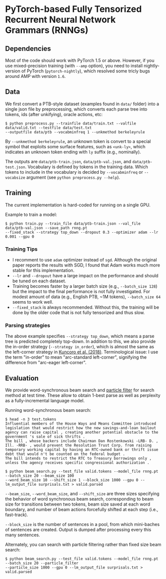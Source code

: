 # PyTorch-based Fully Tensorized Recurrent Neural Network Grammars (RNNGs)

## Dependencies
Most of the code should work with PyTorch 1.5 or above. However, if you use mixed-precision training (with `--amp` option), you need to install nightly-version of PyTorch (`pytorch-nightly`), which resolved some tricly bugs around AMP with version `1.6`.

## Data
We first convert a PTB-style dataset (examples found in `data/` folder) into a single json file by preprocessing, which converts each parse tree into tokens, ids (after unkifying), oracle actions, etc:
```
$ python preprocess.py --trainfile data/train.txt --valfile data/valid.txt --testfile data/test.txt 
--outputfile data/ptb --vocabminfreq 1 --unkmethod berkeleyrule
```
By `--unkmethod berkeleyrule`, an unknown token is convert to a special symbol that exploits some surface features, such as `<unk-ly>`, which indicates an unknown token ending with `ly` suffix (e.g., nominally).

The outputs are `data/ptb-train.json`, `data/ptb-val.json`, and `data/ptb-test.json`. Vocabulary is defined by tokens in the training data. Which tokens to include in the vocabulary is decided by `--vocabminfreq` or `--vocabsize` argument (see `python preprocess.py --help`).

## Training
The current implementation is hard-coded for running on a single GPU.

Example to train a model:
```
$ python train.py --train_file data/ptb-train.json --val_file data/ptb-val.json --save_path rnng.pt
--fixed_stack --strategy top_down --dropout 0.3 --optimizer adam --lr 0.001 --gpu 0
```

### Training Tips

- I recomment to use `adam` optimizer instead of `sgd`. Although the original paper reports the results with SGD, I found that Adam works much more stable for this implementation.
- `--lr` and `--dropout` have a large impact on the performance and should be tuned on each dataset.
- Training becomes faster by a larger batch size (e.g., `--batch_size 128`) but the impact to the final performance is not fully investigated. For modest amount of data (e.g., English PTB, ~1M tokens), `--batch_size 64` seems to work well.
- `--fixed_stack` is always recommended. Without this, the training will be done by the older code that is not fully tensorized and thus slow.

### Parsing strategies

The above example specifies `--strategy top_down`, which means a parse tree is predicted completely top-down. In addition to this, we also provide the in-order strategy (`--strategy in_order`), which is almost the same as the left-corner strategy in [Kuncoro et al. (2018)](https://www.aclweb.org/anthology/P18-1132/).
Terminological issue: I use the term "in-order" to mean "arc-standard left-corner", signifying the difference from "arc-eager left-corner".

## Evaluation
We provide word-synchronous beam search and [particle filter](https://www.aclweb.org/anthology/D19-1106/) for search method at test time. These allow to obtain 1-best parse as well as perplexity as a fully-incremental language model.

Running word-synchronous beam search:
```
$ head -n 3 test.tokens
Influential members of the House Ways and Means Committee introduced legislation that would restrict how the new savings-and-loan bailout agency can raise capital , creating another potential obstacle to the government 's sale of sick thrifts .
The bill , whose backers include Chairman Dan Rostenkowski -LRB- D. , Ill. -RRB- , would prevent the Resolution Trust Corp. from raising temporary working capital by having an RTC-owned bank or thrift issue debt that would n't be counted on the federal budget .
The bill intends to restrict the RTC to Treasury borrowings only , unless the agency receives specific congressional authorization .

$ python beam_search.py --test_file valid.tokens --model_file rnng.pt --batch_size 20 --beam_size 100
--word_beam_size 10 --shift_size 1 --block_size 1000 --gpu 0 --lm_output_file surprisals.txt > valid.parsed
```

`--beam_size`, `--word_beam_size`, and `--shift_size` are three sizes specifying the behavior of word synchronous beam search, corresponding to beam size for transitions between two tokens, beam size saved at each word boundary, and number of beam actions forcefully shifted at each step (i.e., fast-track).

`--block_size` is the number of sentences in a pool, from which mini-baches of sentences are created. Output is dumped after processing every this many sentences.

Alternately, you can search with particle filtering rather than fixed size beam search:
```
$ python beam_search.py --test_file valid.tokens --model_file rnng.pt --batch_size 20 --particle_filter
--particle_size 1000 --gpu 0 --lm_output_file surprisals.txt > valid.parsed
```
